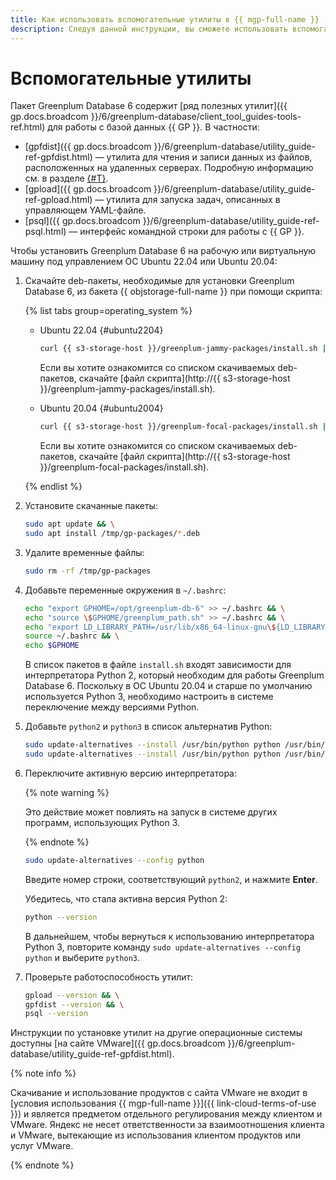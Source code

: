 ```yaml
---
title: Как использовать вспомогательные утилиты в {{ mgp-full-name }}
description: Следуя данной инструкции, вы сможете использовать вспомогательные утилиты.
---
```


# Вспомогательные утилиты

Пакет Greenplum Database 6 содержит [ряд полезных утилит]({{ gp.docs.broadcom }}/6/greenplum-database/client_tool_guides-tools-ref.html) для работы с базой данных {{ GP }}. В частности:

* [gpfdist]({{ gp.docs.broadcom }}/6/greenplum-database/utility_guide-ref-gpfdist.html) — утилита для чтения и записи данных из файлов, расположенных на удаленных серверах. Подробную информацию см. в разделе [{#T}](gpfdist/connect.md).
* [gpload]({{ gp.docs.broadcom }}/6/greenplum-database/utility_guide-ref-gpload.html) — утилита для запуска задач, описанных в управляющем YAML-файле.
* [psql]({{ gp.docs.broadcom }}/6/greenplum-database/utility_guide-ref-psql.html) — интерфейс командной строки для работы с {{ GP }}.

Чтобы установить Greenplum Database 6 на рабочую или виртуальную машину под управлением OC Ubuntu 22.04 или Ubuntu 20.04:

1. Скачайте deb-пакеты, необходимые для установки Greenplum Database 6, из бакета {{ objstorage-full-name }} при помощи скрипта:

    {% list tabs group=operating_system %}

    - Ubuntu 22.04 {#ubuntu2204}

        ```bash
        curl {{ s3-storage-host }}/greenplum-jammy-packages/install.sh | sudo bash
        ```

        Если вы хотите ознакомится со списком скачиваемых deb-пакетов, скачайте [файл скрипта](http://{{ s3-storage-host }}/greenplum-jammy-packages/install.sh).

    - Ubuntu 20.04 {#ubuntu2004}

        ```bash
        curl {{ s3-storage-host }}/greenplum-focal-packages/install.sh | sudo bash
        ```

        Если вы хотите ознакомится со списком скачиваемых deb-пакетов, скачайте [файл скрипта](http://{{ s3-storage-host }}/greenplum-focal-packages/install.sh).

    {% endlist %}

1. Установите скачанные пакеты:

    ```bash
    sudo apt update && \
    sudo apt install /tmp/gp-packages/*.deb
    ```

1. Удалите временные файлы:

    ```bash
    sudo rm -rf /tmp/gp-packages
    ```

1. Добавьте переменные окружения в `~/.bashrc`:

    ```bash
    echo "export GPHOME=/opt/greenplum-db-6" >> ~/.bashrc && \
    echo "source \$GPHOME/greenplum_path.sh" >> ~/.bashrc && \
    echo "export LD_LIBRARY_PATH=/usr/lib/x86_64-linux-gnu\${LD_LIBRARY_PATH:+:\$LD_LIBRARY_PATH}" >> ~/.bashrc && \
    source ~/.bashrc && \
    echo $GPHOME
    ```

    В список пакетов в файле `install.sh` входят зависимости для интерпретатора Python 2, который необходим для работы Greenplum Database 6. Поскольку в ОС Ubuntu 20.04 и старше по умолчанию используется Python 3, необходимо настроить в системе переключение между версиями Python.

1. Добавьте `python2` и `python3` в список альтернатив Python:

    ```bash
    sudo update-alternatives --install /usr/bin/python python /usr/bin/python2 1 && \
    sudo update-alternatives --install /usr/bin/python python /usr/bin/python3 2
    ```

1. Переключите активную версию интерпретатора:

    {% note warning %}

    Это действие может повлиять на запуск в системе других программ, использующих Python 3.

    {% endnote %}

    ```bash
    sudo update-alternatives --config python
    ```

    Введите номер строки, соответствующий `python2`, и нажмите **Enter**.

    Убедитесь, что стала активна версия Python 2:

    ```bash
    python --version
    ```

    В дальнейшем, чтобы вернуться к использованию интерпретатора Python 3, повторите команду `sudo update-alternatives --config python` и выберите `python3`.

1. Проверьте работоспособность утилит:

    ```bash
    gpload --version && \
    gpfdist --version && \
    psql --version
    ```

Инструкции по установке утилит на другие операционные системы доступны [на сайте VMware]({{ gp.docs.broadcom }}/6/greenplum-database/utility_guide-ref-gpfdist.html).


{% note info %}

Скачивание и использование продуктов с сайта VMware не входит в [условия использования {{ mgp-full-name }}]({{ link-cloud-terms-of-use }}) и является предметом отдельного регулирования между клиентом и VMware. Яндекс не несет ответственности за взаимоотношения клиента и VMware, вытекающие из использования клиентом продуктов или услуг VMware.

{% endnote %}

